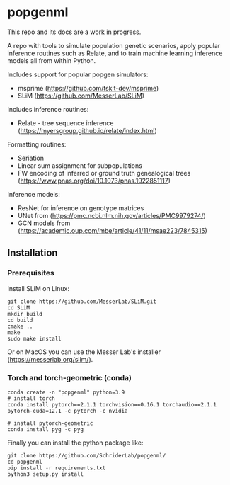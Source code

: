 # popgenml

This repo and its docs are a work in progress.  

A repo with tools to simulate population genetic scenarios, apply popular inference routines such as Relate, and to train machine learning inference models all from within Python. 

Includes support for popular popgen simulators:

* msprime (https://github.com/tskit-dev/msprime)
* SLiM (https://github.com/MesserLab/SLiM)

Includes inference routines:

* Relate - tree sequence inference (https://myersgroup.github.io/relate/index.html)

Formatting routines:

* Seriation
* Linear sum assignment for subpopulations
* FW encoding of inferred or ground truth genealogical trees (https://www.pnas.org/doi/10.1073/pnas.1922851117)

Inference models:

* ResNet for inference on genotype matrices
* UNet from (https://pmc.ncbi.nlm.nih.gov/articles/PMC9979274/)
* GCN models from (https://academic.oup.com/mbe/article/41/11/msae223/7845315)

## Installation

### Prerequisites

Install SLiM on Linux:

```
git clone https://github.com/MesserLab/SLiM.git
cd SLiM
mkdir build
cd build
cmake ..
make
sudo make install
```

Or on MacOS you can use the Messer Lab's installer (https://messerlab.org/slim/).

### Torch and torch-geometric (conda)

```
conda create -n "popgenml" python=3.9
# install torch
conda install pytorch==2.1.1 torchvision==0.16.1 torchaudio==2.1.1 pytorch-cuda=12.1 -c pytorch -c nvidia

# install pytorch-geometric
conda install pyg -c pyg
```

Finally you can install the python package like:

```
git clone https://github.com/SchriderLab/popgenml/
cd popgenml
pip install -r requirements.txt
python3 setup.py install
```

